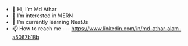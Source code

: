 - 👋 Hi, I’m Md Athar
- 👀 I’m interested in MERN
- 🌱 I’m currently learning NestJs
- 📫 How to reach me --- https://www.linkedin.com/in/md-athar-alam-a5067b18b
<!---
mdathar19/mdathar19 is a ✨ special ✨ repository because its `README.md` (this file) appears on your GitHub profile.
You can click the Preview link to take a look at your changes.
--->
